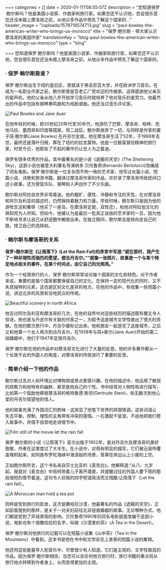 +++
categories = []
date = 2020-01-11T08:55:07Z
description = "您知道保罗·鲍尔斯吗？他是美国小说家、作曲家和旅行家。如果您还不认识他，您会很乐意在还没未踏上摩洛哥之前，从他众多作品中预先了解这个国家的..."
header_image = "/uploads/1578716574713.jpg"
slug = "paul-bowles-the-american-writer-who-brings-us-morocco"
title = "保罗·鲍尔斯 - 带大家认识摩洛哥的美国作家"
translationKey = "blog-paul-bowles-the-american-writer-who-brings-us-morocco"
type = "blog"

+++
您知道保罗·鲍尔斯吗？他是美国小说家、作曲家和旅行家。如果您还不认识他，您会很乐意在还没未踏上摩洛哥之前，从他众多作品中预先了解这个国家的。

### · **保罗·鲍尔斯是谁？**

保罗·鲍尔斯出生于纽约皇后区，曾就读于弗吉尼亚大学，并在欧洲学习音乐。在成为一名职业作家之前，鲍尔斯曾是百老汇广受欢迎的作曲家。这得感谢他父亲买的留声机，他的父亲从他八岁开始学习音乐时就培养了他对音乐的鉴赏力。他最杰出的作品中包括有钢琴奏鸣曲和为戏剧谱曲。他还当过音乐评论家。

![Paul Bowles and Jane Auer](/uploads/DSCN0044_.jpg "Paul Bowles and Jane Auer")

在他年轻的时候，即20世纪20年代至30年代，他游历了巴黎、摩洛哥、柏林、危地马拉、墨西哥和印度等国家。但二战后，鲍尔斯放弃了一切，与同样是作家的妻子简·鲍尔斯(Jane Bowles) 在丹吉尔定居。他在摩洛哥生活了52年，于1999年去世，最终还是落叶归根，葬在了纽约的拉克蒙特。他是一位极富冒险精神的旅行家，时至今日，他那些了不起的著作仍让世人为之着迷。

保罗有很多优秀的作品，其中最著名的是小说《遮蔽的天空》(The Sheltering Sky)，这部小说也被意大利著名导演纳多·贝托鲁奇(Bernardo Bertolucci)改编成了同名电影。保罗·鲍尔斯是一位复杂而不拘一格的艺术家，他写过长篇小说、短篇小说、诗歌和旅游书籍，翻译过摩洛哥作家的作品，并抄录了摩洛哥传统民间口述小故事，还为管弦乐队、钢琴和人声创作了不少乐曲。

鲍尔斯对阿拉伯世界非常着迷。他的粗旷、感性、冷静和专注的天性，在对摩洛哥和阿尔及利亚的描述时，仍然保持着魅力和力量。早些时候，鲍尔斯只是因为他的游牧生活和奢侈（他买了一座岛，在摩洛哥定居，双性恋），和他对阿拉伯文化的熟知而为人所知。但如今，他被认为是最后一批真正自由的艺术家的一员，因为他不断地寻求让自己从舒适圈中解放出来。在独立期间，鲍尔斯总是倾向走自己的路，捍卫自己的选择权。

### · **鲍尔斯与摩洛哥的关系**

**保罗•鲍尔斯在《让雨落下》(Let the Rain Fall)的序言中写道:“就在那时，我产生了一种非理性而强烈的愿望，想去丹吉尔。”“就像一张照片，故事是一个与某个特定地点相关的事件，在某个时间点，由它自己的光照亮。”**

作为一个经常旅行的人，保罗·鲍尔斯常常谈论每个国家的文化和特色。对于作者来说，重要的是每个国家都要保留自己的文化，在保持一定的现代化的同时，又不失其独特的元素，这也是区别文化差异的地方。在他的作品中，有收集一些短篇小说，讲述北非的风景和当地民众的传统。

![Beautiful scenery in north Africa](/uploads/1200px-Serengeti-Landscape-2012.jpeg "Beautiful scenery in north Africa")

他去过阿尔及利亚和摩洛哥好几次，在他的自传中对这些经历的描述既有趣又令人惊讶。他也是与丹吉尔有关联的作家之一，为赋予这座城市文学性做出了很大的贡献。在他的数次旅行中，丹吉尔被标记出来。他和朋友一起游览了这座城市，之后又和他第一个女人再次到访丹吉尔。在1938年与简•奥尔(Jane Auer)开始的第二段婚姻中，他们于1947年定居丹吉尔。

保罗·鲍尔斯在他的作品中对摩洛哥文化进行了大量的反思。他的许多著作都从一个长居于此的外国人的角度，对摩洛哥的传统进行了重要的反思。

### · **简单介绍一下他的作品**

鲍尔斯过去对人和环境比对博物馆或景点更感兴趣。在他的描述中，他运用了敏锐的观察力和他特有的幽默，甚至是他自己的个性。书中经常对人物性格进行描写，比如第一个鼓励他移居摩洛哥的格特鲁德·斯坦(Gertrude Stein)，和无数次到他心爱的丹吉尔探望他的怪人。

他的故事充满了外国词汇的韵味 - 这突显了他笔下世界的异国情调。这些词语让失去平衡、控制、理性的主角带有冲突的感情。一石激起千层浪，不由地把我们卷入故事中，并情不自禁地走进情节中。

![Film still of the movie let the rain fall](/uploads/Il-te-nel-deserto.jpg "Film still of the movie let the rain fall")

保罗·鲍尔斯的小说《让雨落下》首次出版于1952年，是对丹吉尔及摩洛哥的美好致敬，作者在这里度过了大半生。在小说中，对雨有明显的描写，它们被云层所覆盖堆积起来，如同直布罗陀海峡中海浪般的场景，笼罩在岸边山上小屋的上空。

正如鲍尔斯所言，这个书名来自莎士比亚的《麦克白》。他解释道:“从八、九岁起，我就对《麦克白》中班柯带着儿子离开城堡，并提醒过往的外国人要下雨的那段很短的情节着迷。这句令人钦佩的四字短语简洁而又残酷:让雨落下（Let the rain fall）。

![A Moroccan man hold a tea pot](/uploads/1578717174792.jpg "A Moroccan man hold a tea pot")

同样是受到旅行的启发，这次是撒哈拉沙漠，他最著名的作品《遮蔽的天空》，正如前面提到的那样，是关于一对夫妇前往北非拯救婚姻的故事。无论哪种方式，他们都是受到了异域景观的影响。贝托鲁奇1990年的同名电影就是改编于这部小说，电影也有个很撒哈拉的名字，叫做《沙漠里的茶》（A Tea in the Desert）。

保罗·鲍尔斯对他旅行的记载可以在短篇小说集《山中茶》（Tea in the Mountains）中看到。这本书是他在书中和文学杂志上发表的短篇小说的集锦。

他还将这些能量导入到音乐中，尽管很少有人知道。它们是主观的，文学性极高的作品。因为保罗·鲍尔斯相信，当您可以去任何地方旅行时，旅行书籍的重点将从旅行地点转移到作者身上，从而变得更加的主观。